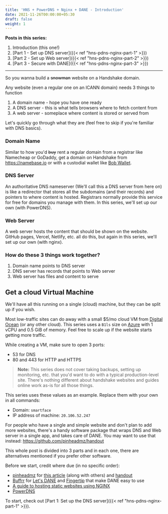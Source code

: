 ```yaml
---
title: 'HNS + PowerDNS + Nginx + DANE - Introduction'
date: 2021-11-26T00:00:00+05:30
draft: false
weight: 1
---
```


**Posts in this series:**

1. Introduction (this one!)
2. [Part 1 - Set up DNS server]({{< ref "hns-pdns-nginx-part-1" >}})
3. [Part 2 - Set up Web server]({{< ref "hns-pdns-nginx-part-2" >}})
4. [Part 3 - Secure with DANE]({{< ref "hns-pdns-nginx-part-3" >}})

---

So you wanna build a ~~snowman~~ website on a Handshake domain.

Any website (even a regular one on an ICANN domain) needs 3 things to function

1. A domain name - hope you have one ready
2. A DNS server - this is what tells browsers where to fetch content from
3. A web server - someplace where content is stored or served from

Let's quickly go through what they are (feel free to skip if you're familiar
with DNS basics).

### Domain Name

Similar to how you'd ~~buy~~ rent a regular domain from a registrar like Namecheap or
GoDaddy, get a domain on Handshake from https://namebase.io or with a custodial
wallet like [Bob Wallet](https://bobwallet.io).

### DNS Server

An authoritative DNS nameserver (We'll call this a DNS server from here on) is
like a redirector that stores all the subdomains (and their records) and
pointers to where content is hosted. Registrars normally provide this service
for free for domains you manage with them. In this series, we'll set up our own
(with PowerDNS).

### Web Server

A web server hosts the content that should be shown on the website. GitHub
pages, Vercel, Netlify, etc. all do this, but again in this series, we'll set
up our own (with nginx).

### How do these 3 things work together?

1. Domain name points to DNS server
2. DNS server has records that points to Web server
3. Web server has files and content to serve

## Get a cloud Virtual Machine

We'll have all this running on a single (cloud) machine, but they can be split
up if you wish.

Most low-traffic sites can do away with a small $5/mo cloud VM from [Digital
Ocean](https://www.digitalocean.com/products/droplets/) (or any other cloud).
This series uses a `B1ls` size on
[Azure](https://azure.microsoft.com/en-us/services/virtual-machines/) with 1
vCPU and 0.5 GiB of memory. Feel free to scale up if the website starts getting
more traffic.

While creating a VM, make sure to open 3 ports:

- 53 for DNS
- 80 and 443 for HTTP and HTTPS

> **Note:** This series does not cover taking backups, setting up monitoring, etc. that
> you'd want to do with a typical production-level site. There's nothing
> different about handshake websites and guides online work as-is for all those
> things.

This series uses these values as an example. Replace them with your own in all
commands:

- Domain: `smartface`
- IP address of machine: `20.106.52.247`

For people who have a single and simple website and don't plan to add more
websites, there's a handy software package that wraps DNS and Web server in a
single app, and takes care of DANE. You may want to use that instead:
https://github.com/pinheadmz/handout

This whole post is divided into 3 parts and in each one, there are alternatives
mentioned if you prefer other software.

Before we start, credit where due (in no specific order):

- [pinheadmz](https://github.com/pinheadmz) for [this
  article](https://matthewzipkin.medium.com/building-a-secure-website-on-your-handshake-tld-a8922a950a4f)
  (along with others) and [handout](https://github.com/pinheadmz/handout)
- [Buffrr](https://github.com/buffrr) for [Let's
  DANE](https://github.com/buffrr/letsdane) and
  [Fingertip](https://github.com/imperviousinc/fingertip) that make DANE easy to
  use
- [A guide to hosting static websites using NGINX](https://jgefroh.medium.com/a-guide-to-using-nginx-for-static-websites-d96a9d034940)
- [PowerDNS](https://doc.powerdns.com/authoritative/index.html)

To start, check out [Part 1: Set up the DNS server]({{< ref
"hns-pdns-nginx-part-1" >}}).
